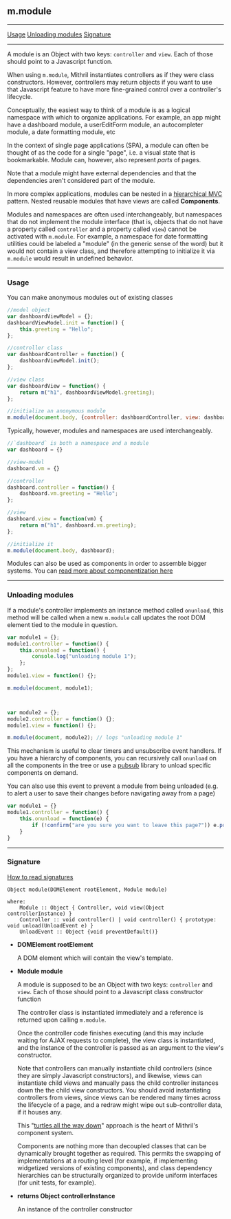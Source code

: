 ## m.module

---

[Usage](#usage)
[Unloading modules](#unloading-modules)
[Signature](#signature)

---

A module is an Object with two keys: `controller` and `view`. Each of those should point to a Javascript function.

When using `m.module`, Mithril instantiates controllers as if they were class constructors. However, controllers may return objects if you want to use that Javascript feature to have more fine-grained control over a controller's lifecycle.

Conceptually, the easiest way to think of a module is as a logical namespace with which to organize applications. For example, an app might have a dashboard module, a userEditForm module, an autocompleter module, a date formatting module, etc

In the context of single page applications (SPA), a module can often be thought of as the code for a single "page", i.e. a visual state that is bookmarkable. Module can, however, also represent *parts* of pages.

Note that a module might have external dependencies and that the dependencies aren't considered part of the module.

In more complex applications, modules can be nested in a [hierarchical MVC](http://en.wikipedia.org/wiki/Hierarchical_model%E2%80%93view%E2%80%93controller) pattern. Nested reusable modules that have views are called **Components**.

Modules and namespaces are often used interchangeably, but namespaces that do not implement the module interface (that is, objects that do not have a property called `controller` and a property called `view`) cannot be activated with `m.module`. For example, a namespace for date formatting utilities could be labeled a "module" (in the generic sense of the word) but it would not contain a view class, and therefore attempting to initialize it via `m.module` would result in undefined behavior.

---

### Usage

You can make anonymous modules out of existing classes

```javascript
//model object
var dashboardViewModel = {};
dashboardViewModel.init = function() {
	this.greeting = "Hello";
};

//controller class
var dashboardController = function() {
	dashboardViewModel.init();
};

//view class
var dashboardView = function() {
	return m("h1", dashboardViewModel.greeting);
};

//initialize an anonymous module
m.module(document.body, {controller: dashboardController, view: dashboardView});
```

Typically, however, modules and namespaces are used interchangeably.

```javascript
//`dashboard` is both a namespace and a module
var dashboard = {}

//view-model
dashboard.vm = {}

//controller
dashboard.controller = function() {
	dashboard.vm.greeting = "Hello";
};

//view
dashboard.view = function(vm) {
	return m("h1", dashboard.vm.greeting);
};

//initialize it
m.module(document.body, dashboard);
```

Modules can also be used as components in order to assemble bigger systems. You can [read more about componentization here](components.md)

---

### Unloading modules

If a module's controller implements an instance method called `onunload`, this method will be called when a new `m.module` call updates the root DOM element tied to the module in question.

```javascript
var module1 = {};
module1.controller = function() {
	this.onunload = function() {
		console.log("unloading module 1");
	};
};
module1.view = function() {};

m.module(document, module1);



var module2 = {};
module2.controller = function() {};
module1.view = function() {};

m.module(document, module2); // logs "unloading module 1"
```

This mechanism is useful to clear timers and unsubscribe event handlers. If you have a hierarchy of components, you can recursively call `onunload` on all the components in the tree or use a [pubsub](http://microjs.com/#pubsub) library to unload specific components on demand.

You can also use this event to prevent a module from being unloaded (e.g. to alert a user to save their changes before navigating away from a page)

```javascript
var module1 = {}
module1.controller = function() {
	this.onunload = function(e) {
		if (!confirm("are you sure you want to leave this page?")) e.preventDefault()
	}
}
```

---

### Signature

[How to read signatures](how-to-read-signatures.md)

```clike
Object module(DOMElement rootElement, Module module)

where:
	Module :: Object { Controller, void view(Object controllerInstance) }
	Controller :: void controller() | void controller() { prototype: void unload(UnloadEvent e) }
	UnloadEvent :: Object {void preventDefault()}
```

-	**DOMElement rootElement**

	A DOM element which will contain the view's template.

-	**Module module**

	A module is supposed to be an Object with two keys: `controller` and `view`. Each of those should point to a Javascript class constructor function

	The controller class is instantiated immediately and a reference is returned upon calling `m.module`.

	Once the controller code finishes executing (and this may include waiting for AJAX requests to complete), the view class is instantiated, and the instance of the controller is passed as an argument to the view's constructor.

	Note that controllers can manually instantiate child controllers (since they are simply Javascript constructors), and likewise, views can instantiate child views and manually pass the child controller instances down the the child view constructors. You should avoid instantiating controllers from views, since views can be rendered many times across the lifecycle of a page, and a redraw might wipe out sub-controller data, if it houses any.

	This "[turtles all the way down](https://en.wikipedia.org/wiki/Turtles_all_the_way_down)" approach is the heart of Mithril's component system.

	Components are nothing more than decoupled classes that can be dynamically brought together as required. This permits the swapping of implementations at a routing level (for example, if implementing widgetized versions of existing components), and class dependency hierarchies can be structurally organized to provide uniform interfaces (for unit tests, for example).

-	**returns Object controllerInstance**

	An instance of the controller constructor